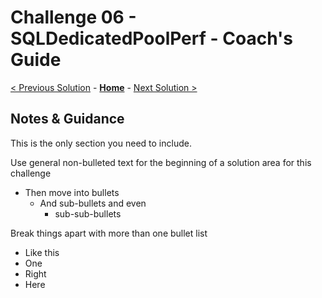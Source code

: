 # Challenge 06 - SQLDedicatedPoolPerf - Coach's Guide 

[< Previous Solution](./Solution-05.md) - **[Home](./README.md)** - [Next Solution >](./Solution-07.md)

## Notes & Guidance
This is the only section you need to include.

Use general non-bulleted text for the beginning of a solution area for this challenge
- Then move into bullets
    - And sub-bullets and even
        - sub-sub-bullets

Break things apart with more than one bullet list
- Like this 
- One
- Right
- Here
